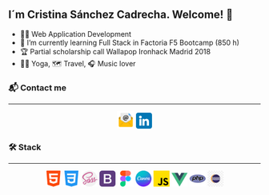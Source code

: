 
## I´m Cristina Sánchez Cadrecha. Welcome! 👋

-  :woman_student: Web Application Development
- 🌱 I’m currently learning Full Stack in Factoria F5 Bootcamp (850 h)
-  :trophy: Partial scholarship call Wallapop Ironhack Madrid 2018
-  :lotus_position_woman: Yoga, :world_map: Travel, :headphones: Music lover


### :mailbox_with_mail: Contact me
<hr>
<p align="center" dir="auto">
  <img src="assets/email.jpg" alt="imagen sobre con arroba"  style="width: 35px; heigth: 32px; color:"turquoise"></a>
  <a href="linkedin.com/in/cristina-sánchez-97553111a"><img src="assets/linkedin.png" alt="logo linkedin"></a></br>
</p>



### :hammer_and_wrench: Stack
<hr>
<p align="center" dir="auto">
  <img src="assets\html-5.png" alt="icono html5"> <img src="assets\css-3.png" alt="icono css3">
  <img src="assets\sass.png" alt="icono sass"> <img src="assets\bootstrap.png" alt="icono bootstrap"> 
  <img src="assets\figma.png" alt="icono figma"> <img src="assets\canva.png" alt="icono canva" style="width: 32px; heigth: 32px">
  <img src="assets\js.png" alt="icono javascript"> <img src="assets\vue.png" alt="icono vue" style="width: 32px; heigth: 32px"> 
  <img src="assets\php.png" alt="icono php"> <img src="assets\eclipse.jpg" alt="icono eclipse" style="width: 32px; heigth: 32px">
</p>




